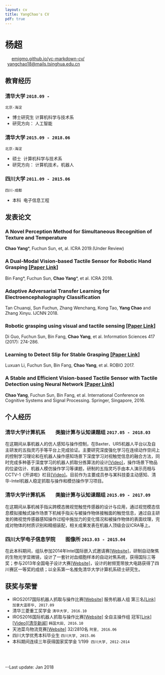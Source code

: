 ```yaml
---
layout: cv
title: YangChao's CV
pdf: true
---
```

# __杨超__
<div id="webaddress">
<i class="fi-home" style="margin-left:1em"></i>
<a href="https://emigmo.github.io/yc-markdown-cv/" style="margin-left:0.5em">emigmo.github.io/yc-markdown-cv/</a>
<i class="fi-mail" style="margin-left:1em"></i>
<a href="yangchao18@mails.tsinghua.edu.cn" style="margin-left:0.5em">yangchao18@mails.tsinghua.edu.cn</a>
</div>

## 教育经历

### __清华大学__ `2018.09 - `
```
北京-海淀
```
- 博士研究生  计算机科学与技术系
- 研究方向：  人工智能

### __清华大学__ `2015.09 - 2018.06`
```
北京-海淀
```
- 硕士     计算机科学与技术系
- 研究方向：  计算机技术，机器人

### __四川大学__ `2011.09 - 2015.06`
```
四川-成都
```
- 本科  电子信息工程

## 发表论文

### __A Novel Perception Method for Simultaneous Recognition of Texture and Temperature__
__Chao Yang__\*, Fuchun Sun, et, al. ICRA 2019.(Under Review)

### __A Dual-Modal Vision-based Tactile Sensor for Robotic Hand Grasping__ [[Paper Link]](https://ieeexplore.ieee.org/abstract/document/8461007/)


Bin Fang\*, Fuchun Sun, __Chao Yang__\*, et al. ICRA 2018.

### __Adaptive Adversarial Transfer Learning for Electroencephalography Classification__
Tan Chuanqi, Sun Fuchun, Zhang Wenchang, Kong Tao, __Yang Chao__ and Zhang Xinyu. IJCNN 2018.

### __Robotic grasping using visual and tactile sensing__ [[Paper Link]](https://www.sciencedirect.com/science/article/pii/S002002551730837X)
Di Guo, Fuchun Sun, Bin Fang, __Chao Yang__, et al. Information Sciences 417 (2017): 274-286.

### __Learning to Detect Slip for Stable Grasping__ [[Paper Link]](http://ieeexplore.ieee.org/document/8324455/)
Luxuan Li, Fuchun Sun, Bin Fang, __Chao Yang__, et al. ROBIO 2017.

### __A Stable and Efficient Vision-based Tactile Sensor with Tactile Detection using Neural Network__ [[Paper Link]](https://link.springer.com/chapter/10.1007/978-981-10-5230-9_34)
__Chao Yang__, Fuchun Sun, Bin Fang, et al. International Conference on Cognitive Systems and Signal Processing. Springer, Singapore, 2016.

## 个人经历

### __清华大学计算机系　　类脑计算与认知课题组__ `2017.05 - 2018.03`
  在这期间从事机器人的仿人感知与操作控制，在Baxter、UR5机器人平台以及自主研发的五指灵巧手等平台上完成验证。主要研究深度强化学习在连续动作空间上的控制学习理论和在机器人操作感知场景下深度学习对视触觉信息的融合方法，同时完成多种基于深度学习的机器人抓取分拣算法的设计[[Video]](https://youtu.be/mYzU-jlnnBs)，操作场景下物品的位姿估计、机器人模仿操作学习等课题，研制的五指灵巧手由本人演示亮相与CCTV-1《开讲啦》栏目[[Video]](http://tv.cctv.com/2017/11/11/VIDEIOhdcPXogPu6A32MHQq0171111.shtml)。目前作为主要成员参与某科技委主动感知、清华-Intel机器人稳定抓取与操作和模仿操作学习项目。<br>
### __清华大学计算机系　　类脑计算与认知课题组__ `2015.09 - 2017.09`
  在这期间从事机械手指尖跨模态微视觉触觉传感器的设计与应用，通过视觉模态信息模拟接触式操作场景下机械手指尖与被操作物体接触面的触觉信息，通过自主研发的微视觉传感器感知操作过程中施加力的变化情况和被操作物体的表面纹理，完成对物体的材质识别和精细装配，相关成果发表在机器人顶级会议ICRA等上。<br>
### __四川大学电子信息学院　　图像所__ `2013.03 - 2015.04`
  在此本科期间，组队参加2014年Intel国际嵌入式邀请赛[[Website]](http://nuedc.sjtu.edu.cn/CN/Default.aspx)，研制自动聚焦的生物光学显微镜，设计了一套针对血细胞样本的自动对焦系统，获得国际三等奖；参与2013年全国电子设计大赛[[Website]](http://www.nuedc.com.cn/)，设计的射频宽带放大电路获得了四川赛区一等奖的成绩；以全系第一名推免清华大学计算机系硕士研究生。<br>
        
## 获奖与荣誉

- IROS2017国际机器人抓取与操作比赛[[Website]](http://www.rhgm.org/activities/competition_iros2017/) 服务机器人组 第三名[[Link]](http://www.rhgm.org/activities/competition_iros2017/2017_IROS_comp_low_res.pdf) `加拿大温哥华, 2017.09` <br>
- 清华三菱重工奖学金 `清华大学, 2016.10` <br>
- IROS2016国际机器人抓取与操作比赛[[Website]](http://www.rhgm.org/activities/competition_iros2016/) 全自主操作组 冠军[[Link]](http://www.rhgm.org/activities/competition_iros2016/competition_iros_summary.pdf)[[Video]](https://youtu.be/nAM_8sH8QcU)[[清华新闻]](http://news.tsinghua.edu.cn/publish/thunews/9659/2016/20161026134903594198295/20161026134903594198295_.html?open_source=weibo_search) `韩国大田, 2016.10` <br> 
- 天池菜鸟物流竞赛[[Website]](https://tianchi.aliyun.com/competition/introduction.htm?raceId=231530) 32/2810名 `阿里, 2016.06` <br>
- 四川大学优秀本科毕业生 `四川大学, 2015.06` <br>
- 本科期间连续三年获得国家奖学金 1/199  `四川大学, 2012-2014` <br>
<br />
<br />
<br />
--Last update: Jan 2018
